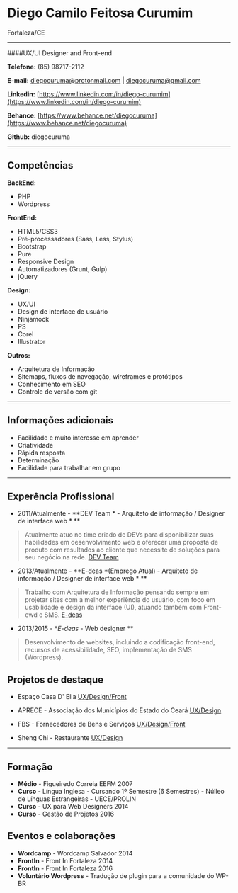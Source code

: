 # Diego Camilo Feitosa Curumim
Fortaleza/CE

---

####UX/UI Designer and Front-end

**Telefone:** (85) 98717-2112

**E-mail:** diegocuruma@protonmail.com | diegocuruma@gmail.com

**Linkedin:** [https://www.linkedin.com/in/diego-curumim](https://www.linkedin.com/in/diego-curumim)

**Behance:** [https://www.behance.net/diegocuruma](https://www.behance.net/diegocuruma)

**Github:** diegocuruma


---

## Competências

**BackEnd:**
* PHP
* Wordpress

**FrontEnd:**
* HTML5/CSS3
* Pré-processadores (Sass, Less, Stylus)
* Bootstrap
* Pure
* Responsive Design
* Automatizadores (Grunt, Gulp)
* jQuery


**Design:**
* UX/UI
* Design de interface de usuário
* Ninjamock
* PS
* Corel
* Illustrator

**Outros:**
* Arquitetura de Informação
* Sitemaps, fluxos de navegação, wireframes e protótipos
* Conhecimento em SEO
* Controle de versão com git

---

## Informações adicionais

* Facilidade e muito interesse em aprender
* Criatividade 
* Rápida resposta 
* Determinação
* Facilidade para trabalhar em grupo

---

## Experência Profissional

* 2011/Atualmente - **DEV Team * - Arquiteto de informação / Designer de interface web * **
> Atualmente atuo no time criado de DEVs para disponibilizar suas habilidades em desenvolvimento web e oferecer uma proposta de produto com resultados ao cliente que necessite de soluções para seu negócio na rede.
[DEV Team](http://devunderground.com.br)

* 2013/Atualmente - **E-deas *(Emprego Atual) - Arquiteto de informação / Designer de interface web * ** 
> Trabalho com Arquitetura de Informação pensando sempre em projetar sites com a melhor experiência do usuário, com foco em usabilidade e design da interface (UI), atuando também com Front-ewd e SMS.
[E-deas](http://e-deas.com.br)

* 2013/2015 - **E-deas* - Web designer **
> Desenvolvimento de websites, incluindo a codificação front-end, recursos de acessibilidade, SEO, implementação de SMS (Wordpress).


## Projetos de destaque

* Espaço Casa D' Ella
[UX/Design/Front](http://espacocasadella.com.br)

* APRECE - Associação dos Municípios do Estado do Ceará
[UX/Design](http://espacocasadella.com.br)

* FBS - Fornecedores de Bens e Serviços
[UX/Design/Front](http://fbsce.com.br)

* Sheng Chi - Restaurante
[UX/Design](http://shengchi.com.br)

---

## Formação
* **Médio** - Figueiredo Correia EEFM 2007
* **Curso** - Língua Inglesa - Cursando 1º Semestre (6 Semestres) - Núlleo de Línguas Estrangeiras - UECE/PROLIN 
* **Curso** - UX para Web Designers 2014
* **Curso** - Gestão de Projetos 2016


## Eventos e colaborações
* **Wordcamp** - Wordcamp Salvador 2014
* **FrontIn** - Front In Fortaleza 2014
* **FrontIn** - Front In Fortaleza 2016
* **Voluntário Wordpress** - Tradução de plugin para a comunidade do WP-BR